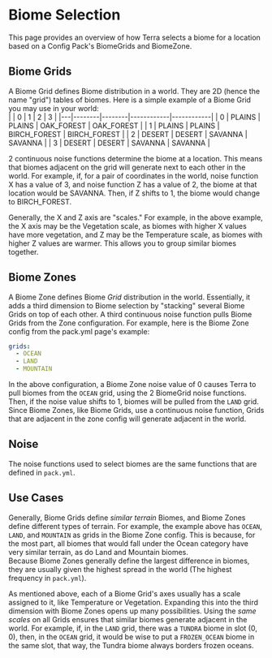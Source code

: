 # Biome Selection
This page provides an overview of how Terra selects a biome for a location based on a Config Pack's BiomeGrids and
BiomeZone.

## Biome Grids
A Biome Grid defines Biome distribution in a world. They are 2D (hence the name "grid") tables of biomes. Here is a
simple example of a Biome Grid you may use in your world:  
|   | 0 | 1 | 2 | 3 |
|---|--------|--------|------------|------------|
| 0 | PLAINS | PLAINS | OAK_FOREST | OAK_FOREST |
| 1 | PLAINS | PLAINS | BIRCH_FOREST | BIRCH_FOREST |
| 2 | DESERT | DESERT | SAVANNA | SAVANNA |
| 3 | DESERT | DESERT | SAVANNA | SAVANNA |   

2 continuous noise functions determine the biome at a location. This means that biomes adjacent on the grid
will generate next to each other in the world. For example, if, for a pair of coordinates in the world, noise function X
has a value of 3, and noise function Z has a value of 2, the biome at that location would be SAVANNA. Then, if Z shifts
to 1, the biome would change to BIRCH_FOREST.  

Generally, the X and Z axis are "scales." For example, in the above example, the X axis may be the Vegetation
scale, as biomes with higher X values have more vegetation, and Z may be the Temperature scale, as biomes with higher Z
values are warmer. This allows you to group similar biomes together.

## Biome Zones
A Biome Zone defines Biome *Grid* distribution in the world. Essentially, it adds a third dimension to Biome selection
by "stacking" several Biome Grids on top of each other. A third continuous noise function pulls Biome Grids from the
Zone configuration. For example, here is the Biome Zone config from the pack.yml page's example:
```yaml
grids:
  - OCEAN
  - LAND
  - MOUNTAIN
```
In the above configuration, a Biome Zone noise value of 0 causes Terra to pull biomes from the `OCEAN` grid, using the
2 BiomeGrid noise functions. Then, if the noise value shifts to 1, biomes will be pulled from the `LAND` grid.  
Since Biome Zones, like Biome Grids, use a continuous noise function, Grids that are adjacent in the zone config will
generate adjacent in the world.

## Noise
The noise functions used to select biomes are the same functions that are defined in `pack.yml`.

## Use Cases
Generally, Biome Grids define *similar terrain* Biomes, and Biome Zones define different types of terrain.
For example, the example above has `OCEAN`, `LAND`, and `MOUNTAIN` as grids in the Biome Zone config. This is because,
for the most part, all biomes that would fall under the Ocean category have very similar terrain, as do Land and
Mountain biomes.   
Because Biome Zones generally define the largest difference in biomes, they are usually given the highest spread in the
world (The highest frequency in `pack.yml`).  
   
As mentioned above, each of a Biome Grid's axes usually has a scale assigned to it, like Temperature or Vegetation.
Expanding this into the third dimension with Biome Zones opens up many possibilities. Using the *same scales* on all
Grids ensures that similar biomes generate adjacent in the world. For example, if, in the `LAND` grid, there was a
`TUNDRA` biome in slot (0, 0), then, in the `OCEAN` grid, it would be wise to put a `FROZEN_OCEAN` biome in the same
slot, that way, the Tundra biome always borders frozen oceans.
